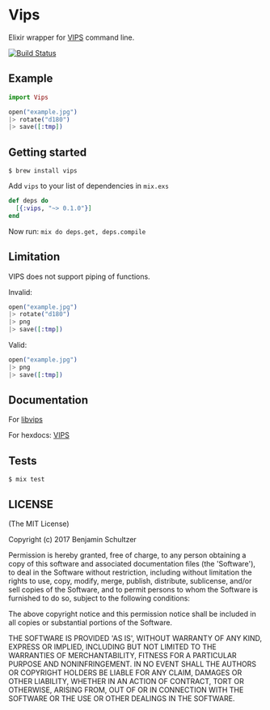 # Vips

Elixir wrapper for [VIPS](http://www.vips.ecs.soton.ac.uk/index.php) command line.

[![Build Status](https://travis-ci.org/Schultzer/vips.svg?branch=master)](https://travis-ci.org/Schultzer/vips)

## Example

```elixir
import Vips

open("example.jpg")
|> rotate("d180")
|> save([:tmp])

```

## Getting started

`$ brew install vips`

Add `vips` to your list of dependencies in `mix.exs`

```elixir
def deps do
  [{:vips, "~> 0.1.0"}]
end
```

Now run:
`mix do deps.get, deps.compile`

## Limitation
VIPS does not support piping of functions.

Invalid:
```elixir
open("example.jpg")
|> rotate("d180")
|> png
|> save([:tmp])
```

Valid:
```elixir
open("example.jpg")
|> png
|> save([:tmp])
```

## Documentation

For [libvips](http://www.vips.ecs.soton.ac.uk/supported/current/doc/html/libvips/)

For hexdocs:
[VIPS](http://hexdocs.pm/vips)


## Tests

`$ mix test`

## LICENSE

(The MIT License)

Copyright (c) 2017 Benjamin Schultzer

Permission is hereby granted, free of charge, to any person obtaining a copy of this software and associated documentation files (the 'Software'), to deal in the Software without restriction, including without limitation the rights to use, copy, modify, merge, publish, distribute, sublicense, and/or sell copies of the Software, and to permit persons to whom the Software is furnished to do so, subject to the following conditions:

The above copyright notice and this permission notice shall be included in all copies or substantial portions of the Software.

THE SOFTWARE IS PROVIDED 'AS IS', WITHOUT WARRANTY OF ANY KIND, EXPRESS OR IMPLIED, INCLUDING BUT NOT LIMITED TO THE WARRANTIES OF MERCHANTABILITY, FITNESS FOR A PARTICULAR PURPOSE AND NONINFRINGEMENT. IN NO EVENT SHALL THE AUTHORS OR COPYRIGHT HOLDERS BE LIABLE FOR ANY CLAIM, DAMAGES OR OTHER LIABILITY, WHETHER IN AN ACTION OF CONTRACT, TORT OR OTHERWISE, ARISING FROM, OUT OF OR IN CONNECTION WITH THE SOFTWARE OR THE USE OR OTHER DEALINGS IN THE SOFTWARE.
